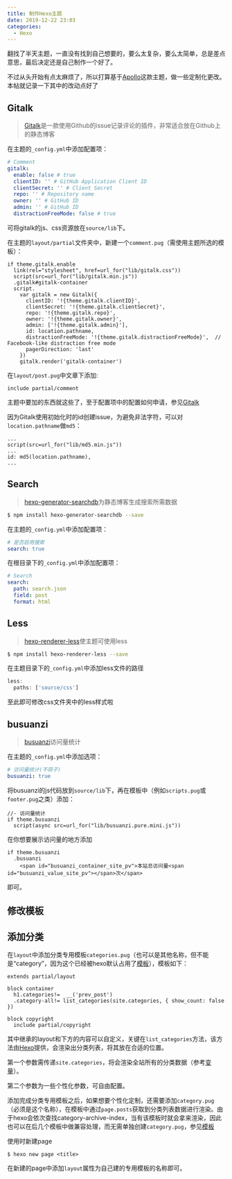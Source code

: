 ```yaml
---
title: 制作Hexo主题
date: 2019-12-22 23:03
categories:
  - Hexo
---
```


翻找了半天主题，一直没有找到自己想要的，要么太复杂，要么太简单，总是差点意思，最后决定还是自己制作一个好了。

不过从头开始有点太麻烦了，所以打算基于[Apollo](https://github.com/pinggod/hexo-theme-apollo)这款主题，做一些定制化更改。本帖就记录一下其中的改动点好了

## Gitalk

> [Gitalk](https://gitalk.github.io)是一款使用Github的issue记录评论的插件，非常适合放在Github上的静态博客

在主题的`_config.yml`中添加配置项：

```yml
# Comment
gitalk:
  enable: false # true
  clientID: '' # GitHub Application Client ID
  clientSecret: '' # Client Secret
  repo: '' # Repository name
  owner: '' # GitHub ID
  admin: '' # GitHub ID
  distractionFreeMode: false # true
```

可将gitalk的js、css资源放在`source/lib`下。

在主题的`layout/partial`文件夹中，新建一个`comment.pug`（需使用主题所选的模板）：

```pug
if theme.gitalk.enable
  link(rel="stylesheet", href=url_for("lib/gitalk.css"))
  script(src=url_for("lib/gitalk.min.js"))
  .gitalk#gitalk-container
  script.
    var gitalk = new Gitalk({
      clientID: '!{theme.gitalk.clientID}',
      clientSecret: '!{theme.gitalk.clientSecret}',
      repo: '!{theme.gitalk.repo}',
      owner: '!{theme.gitalk.owner}',
      admin: ['!{theme.gitalk.admin}'],
      id: location.pathname,
      distractionFreeMode: '!{theme.gitalk.distractionFreeMode}',  // Facebook-like distraction free mode
      pagerDirection: 'last'
    })
    gitalk.render('gitalk-container')
```

在`layout/post.pug`中文章下添加:

```pug
include partial/comment
```

主题中要加的东西就这些了，至于配置项中的配置如何申请，参见[Gitalk](https://gitalk.github.io)

因为Gitalk使用初始化时的id创建issue，为避免非法字符，可以对`location.pathname`做`md5`：

```pug
...
script(src=url_for("lib/md5.min.js"))
...
id: md5(location.pathname),
...
```

## Search

> [hexo-generator-searchdb](https://github.com/theme-next/hexo-generator-searchdb)为静态博客生成搜索所需数据

```bash
$ npm install hexo-generator-searchdb --save
```

在主题的`_config.yml`中添加配置项：

```yml
# 是否启用搜索
search: true
```

在根目录下的`_config.yml`中添加配置项：

```yml
# Search
search:
  path: search.json
  field: post
  format: html
```

## Less

> [hexo-renderer-less](https://github.com/hexojs/hexo-renderer-less)使主题可使用less

```bash
$ npm install hexo-renderer-less --save
```

在主题目录下的`_config.yml`中添加less文件的路径

```js
less:
  paths: ['source/css']
```

至此即可修改css文件夹中的less样式啦

## busuanzi

> [busuanzi](https://busuanzi.ibruce.info/)访问量统计

在主题的`_config.yml`中添加选项：

```yml
# 访问量统计(不蒜子)
busuanzi: true
```

将busuanzi的js代码放到`source/lib`下，再在模板中（例如`scripts.pug`或`footer.pug`之类）添加：

```pug
//- 访问量统计
if theme.busuanzi
  script(async src=url_for("lib/busuanzi.pure.mini.js"))
```

在你想要展示访问量的地方添加

```pug
if theme.busuanzi
  .busuanzi
    <span id="busuanzi_container_site_pv">本站总访问量<span id="busuanzi_value_site_pv"></span>次</span>
```

即可。

## 修改模板

## 添加分类

在`layout`中添加分类专用模板`categories.pug`（也可以是其他名称，但不能是“category”，因为这个已经被hexo默认占用了[模板](https://hexo.io/zh-cn/docs/templates)），模板如下：

```pug
extends partial/layout

block container
  h1.categories!=  __('prev_post')
  .category-all!= list_categories(site.categories, { show_count: false })

block copyright
  include partial/copyright
```

其中继承的layout和下方的内容可以自定义，关键在`list_categories`方法，该方法由[Hexo](https://hexo.io/zh-cn/docs/helpers#list-categories)提供，会渲染出分类列表，将其放在合适的位置。

第一个参数需传递`site.categories`，将会渲染全站所有的分类数据（参考[变量](https://hexo.io/zh-cn/docs/variables)）。

第二个参数为一些个性化参数，可自由配置。

添加完成分类专用模板之后，如果想要个性化定制，还需要添加`category.pug`（必须是这个名称），在模板中通过`page.posts`获取到分类列表数据进行渲染。由于hexo会依次查找category-archive-index，当有该模板时就会拿来渲染，因此也可以在后几个模板中做兼容处理，而无需单独创建`category.pug`，参见[模板](https://hexo.io/zh-cn/docs/templates)

使用时新建page

```
$ hexo new page <title>
```

在新建的page中添加`layout`属性为自己建的专用模板的名称即可。